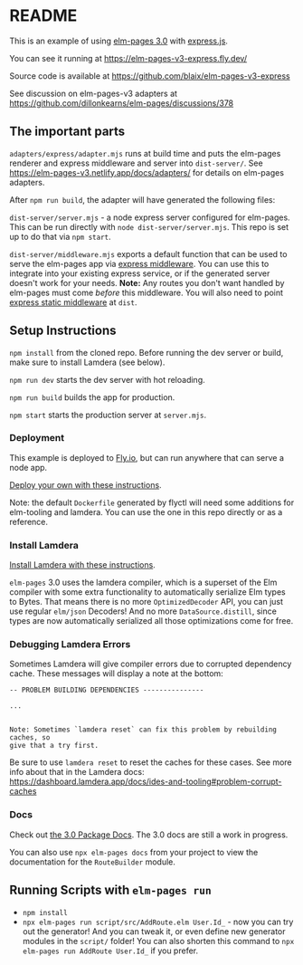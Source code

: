 # README

This is an example of using [elm-pages 3.0](https://github.com/dillonkearns/elm-pages-v3-beta) with [express.js](https://expressjs.com/).

You can see it running at <https://elm-pages-v3-express.fly.dev/>

Source code is available at <https://github.com/blaix/elm-pages-v3-express>

See discussion on elm-pages-v3 adapters at <https://github.com/dillonkearns/elm-pages/discussions/378>

## The important parts

`adapters/express/adapter.mjs` runs at build time and puts the elm-pages renderer and express middleware and server into `dist-server/`.
See <https://elm-pages-v3.netlify.app/docs/adapters/> for details on elm-pages adapters.

After `npm run build`, the adapter will have generated the following files:

`dist-server/server.mjs` - a node express server configured for elm-pages.
This can be run directly with `node dist-server/server.mjs`.
This repo is set up to do that via `npm start`.

`dist-server/middleware.mjs` exports a default function that can be used to serve the elm-pages app via [express middleware](https://expressjs.com/en/guide/using-middleware.html).
You can use this to integrate into your existing express service, or if the generated server doesn't work for your needs.
**Note:** Any routes you don't want handled by elm-pages must come _before_ this middleware.
You will also need to point [express static middleware](https://expressjs.com/en/starter/static-files.html) at `dist`.

## Setup Instructions

`npm install` from the cloned repo. Before running the dev server or build, make sure to install Lamdera (see below).

`npm run dev` starts the dev server with hot reloading.

`npm run build` builds the app for production.

`npm start` starts the production server at `server.mjs`.

### Deployment

This example is deployed to [Fly.io](https://fly.io/), but can run anywhere that can serve a node app.

[Deploy your own with these instructions](https://fly.io/docs/languages-and-frameworks/node/).

Note: the default `Dockerfile` generated by flyctl will need some additions for elm-tooling and lamdera.
You can use the one in this repo directly or as a reference.

### Install Lamdera

[Install Lamdera with these instructions](https://dashboard.lamdera.app/docs/download).

`elm-pages` 3.0 uses the lamdera compiler, which is a superset of the Elm compiler with some extra functionality to automatically serialize Elm types to Bytes. That means there is no more `OptimizedDecoder` API, you can just use regular `elm/json` Decoders! And no more `DataSource.distill`, since types are now automatically serialized all those optimizations come for free.

### Debugging Lamdera Errors

Sometimes Lamdera will give compiler errors due to corrupted dependency cache. These messages will display a note at the bottom:

```text
-- PROBLEM BUILDING DEPENDENCIES ---------------

...


Note: Sometimes `lamdera reset` can fix this problem by rebuilding caches, so
give that a try first.
```

Be sure to use `lamdera reset` to reset the caches for these cases. See more info about that in the Lamdera docs:
<https://dashboard.lamdera.app/docs/ides-and-tooling#problem-corrupt-caches>

### Docs

Check out [the 3.0 Package Docs](https://package.elm-lang.org/packages/dillonkearns/elm-pages-v3-beta/latest/). The 3.0 docs are still a work in progress.

You can also use `npx elm-pages docs` from your project to view the documentation for the `RouteBuilder` module.

## Running Scripts with `elm-pages run`

- `npm install`
- `npx elm-pages run script/src/AddRoute.elm User.Id_` - now you can try out the generator! And you can tweak it, or even define new generator modules in the `script/` folder! You can also shorten this command to `npx elm-pages run AddRoute User.Id_` if you prefer.
